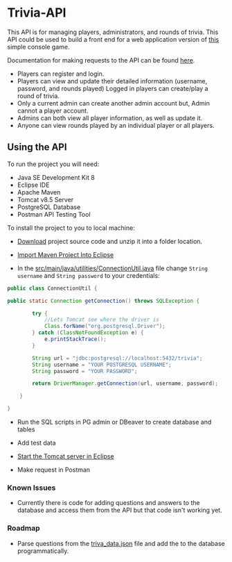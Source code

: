 # Trivia-API
This API is for managing players, administrators, and rounds of trivia. This API could be used to build a front end for a web application version of [this](https://github.com/TR-1000/trivia_game) simple console game.

Documentation for making requests to the API can be found [here](https://documenter.getpostman.com/view/8437872/TVmFifEd).


* Players can register and login.
* Players can view and update their detailed information (username, password, and rounds played)
Logged in players can create/play a round of trivia.
* Only a current admin can create another admin account but, Admin cannot a player account.
* Admins can both view all player information, as well as update it.
* Anyone can view rounds played by an individual player or all players.

## Using the API

To run the project you will need:
* Java SE Development Kit 8
* Eclipse IDE
* Apache Maven
* Tomcat v8.5 Server
* PostgreSQL Database
* Postman API Testing Tool

To install the project to you to local machine:
* [Download](https://github.com/TR-1000/trivia-api/archive/master.zip) project source code and unzip it into a folder location.
* [Import Maven Project Into Eclipse](https://github.com/TR-1000/trivia-api/blob/master/Import_Maven_Project_Into_Eclipse-Javapapers.pdf)

* In the [src/main/java/utilities/ConnectionUtil.java](https://github.com/TR-1000/trivia-api/blob/master/src/main/java/utilities/ConnectionUtil.java) file
change `String username` and `String password` to your credentials:
```Java
public class ConnectionUtil {

public static Connection getConnection() throws SQLException {

		try {
			//Lets Tomcat see where the driver is
			Class.forName("org.postgresql.Driver");
		} catch (ClassNotFoundException e) {
			e.printStackTrace();
		}

		String url = "jdbc:postgresql://localhost:5432/trivia";
		String username = "YOUR POSTGRESQL USERNAME";
		String password = "YOUR PASSWORD";

		return DriverManager.getConnection(url, username, password);

	}

}
```
* Run the SQL scripts in PG admin or DBeaver to create database and tables

* Add test data

* [Start the Tomcat server in Eclipse](https://github.com/TR-1000/trivia-api/blob/master/Tomcat_Configuration_In_Eclipse-Baeldung.pdf)

* Make request in Postman

### Known Issues

* Currently there is code for adding questions and answers to the database and access them from the API but that code isn't working yet.

### Roadmap

* Parse questions from the [triva_data.json](https://github.com/TR-1000/trivia-api/blob/master/trivia_data.json) file and add the to the database programmatically.
